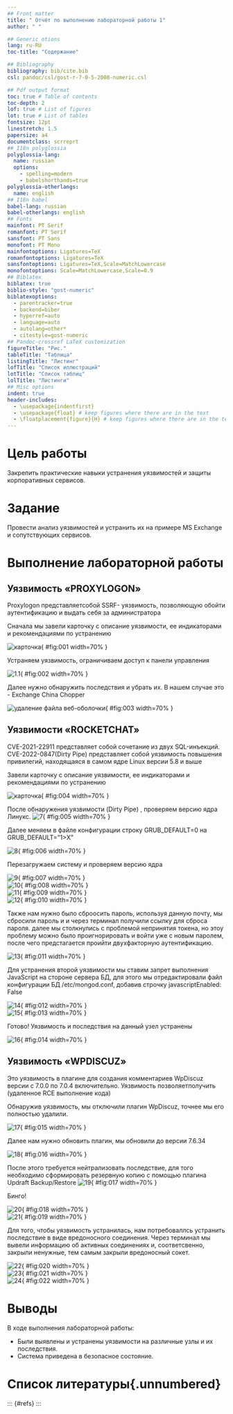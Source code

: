 ```yaml
---
## Front matter
title: " Отчёт по выполнению лабораторной работы 1"
author: " "

## Generic otions
lang: ru-RU
toc-title: "Содержание"

## Bibliography
bibliography: bib/cite.bib
csl: pandoc/csl/gost-r-7-0-5-2008-numeric.csl

## Pdf output format
toc: true # Table of contents
toc-depth: 2
lof: true # List of figures
lot: true # List of tables
fontsize: 12pt
linestretch: 1.5
papersize: a4
documentclass: scrreprt
## I18n polyglossia
polyglossia-lang:
  name: russian
  options:
	- spelling=modern
	- babelshorthands=true
polyglossia-otherlangs:
  name: english
## I18n babel
babel-lang: russian
babel-otherlangs: english
## Fonts
mainfont: PT Serif
romanfont: PT Serif
sansfont: PT Sans
monofont: PT Mono
mainfontoptions: Ligatures=TeX
romanfontoptions: Ligatures=TeX
sansfontoptions: Ligatures=TeX,Scale=MatchLowercase
monofontoptions: Scale=MatchLowercase,Scale=0.9
## Biblatex
biblatex: true
biblio-style: "gost-numeric"
biblatexoptions:
  - parentracker=true
  - backend=biber
  - hyperref=auto
  - language=auto
  - autolang=other*
  - citestyle=gost-numeric
## Pandoc-crossref LaTeX customization
figureTitle: "Рис."
tableTitle: "Таблица"
listingTitle: "Листинг"
lofTitle: "Список иллюстраций"
lotTitle: "Список таблиц"
lolTitle: "Листинги"
## Misc options
indent: true
header-includes:
  - \usepackage{indentfirst}
  - \usepackage{float} # keep figures where there are in the text
  - \floatplacement{figure}{H} # keep figures where there are in the text
---
```


# Цель работы

Закрепить практические навыки устранения уязвимостей и защиты корпоративных сервисов.

# Задание

Провести анализ уязвимостей и устранить их на примере MS Exchange и сопутствующих сервисов.

# Выполнение лабораторной работы

## Уязвимость «PROXYLOGON»

Proxylogon представляетсобой SSRF- уязвимость, позволяющую обойти аутентификацию и выдать себя за администратора

Сначала мы завели карточку с описание уязвимости, ее индикаторами и рекомендациями по устранению

![карточка](image/1.png){ #fig:001 width=70% }  

Устраняем уязвимость, ограничиваем доступ к панели управления

![1.1](image/02.png){ #fig:002 width=70% } 

Далее нужно обнаружить последствия и убрать их. В нашем случае это - Exchange China Chopper

![удаление файла веб-оболочки](image/01.png){ #fig:003 width=70% } 


## Уязвимости «ROCKETCHAT»
CVE-2021-22911 представляет собой сочетание из двух SQL-инъекций.
CVE-2022-0847(Dirty Pipe) представляет собой уязвимость повышения привилегий, находящаяся в самом ядре Linux версии 5.8 и выше

Завели карточку с описание уязвимости, ее индикаторами и рекомендациями по устранению

![карточка](image/6.png){ #fig:004 width=70% } 

После обнаружения уязвимости (Dirty Pipe) , проверяем версию ядра Линукс. 
![7](image/7.png){ #fig:005 width=70% }  

Далее меняем в файле конфигурации строку GRUB_DEFAULT=0 на GRUB_DEFAULT=”1>X”

![8](image/8.png){ #fig:006 width=70% }  

Перезагружаем систему и проверяем версию ядра

![9](image/9.png){ #fig:007 width=70% }  
![10](image/10.png){ #fig:008 width=70% }  
![11](image/11.png){ #fig:009 width=70% }  
![12](image/12.png){ #fig:010 width=70% }  

Также нам нужно было сброосить пароль, используя данную почту, мы сбросили пароль и и через терминал получили ссылку для сброса пароля. далее мы столкнулись с проблемой непринятия токена, но этоу проблему можно было проигнорировать и войти уже с новым паролем, после чего предстагается проийти двухфакторную аутентификацию.

![13](image/13.png){ #fig:011 width=70% }  

Для устранения второй уязвимости мы ставим запрет выполнения JavaScript на стороне сервера БД, для этого мы отредактировали файл конфигурации БД /etc/mongod.conf, добавив строчку javascriptEnabled: False

![14](image/14.png){ #fig:012 width=70% }  
![15](image/15.png){ #fig:013 width=70% }  

Готово! Уязвимость и последствия на данный узел устранены

![16](image/16.png){ #fig:014 width=70% }  


## Уязвимость «WPDISCUZ»
Это уязвимость в плагине для создания комментариев WpDiscuz версии с 7.0.0 по 7.0.4 включительно. Уязвимость позволяетполучить (удаленное RCE выполнение кода)

Обнаружив уязвимость, мы отключили плагин WpDiscuz, точнее мы его полностью удалили.

![17](image/17.png){ #fig:015 width=70% }  

Далее нам нужно обновить плагин, мы обновили до версии 7.6.34

![18](image/18.png){ #fig:016 width=70% }  

После этого требуется нейтрализовать последствие, для того необходимо сформировать резервную копию с помощью плагина Updraft Backup/Restore
![19](image/19.png){ #fig:017 width=70% }  

Бинго!

![20](image/20.png){ #fig:018 width=70% }  
![21](image/21.png){ #fig:019 width=70% }  

Для того, чтобы уязвимость устранилась, нам потребоваллсь  устранить последствие  в виде вредоносного соединения.
Через терминал мы вывели информацию об активных соединениях и, соответсвенно, закрыли ненужные, тем самым закрыли вредоносный сокет.

![22](image/22.png){ #fig:020 width=70% }  
![23](image/23.png){ #fig:021 width=70% }  
![24](image/24.png){ #fig:022 width=70% }

# Выводы

В ходе выполнения лабораторной работы:  
- Были выявлены и устранены уязвимости на различные узлы и их последствия.  
- Система приведена в безопасное состояние.


# Список литературы{.unnumbered}

::: {#refs}
:::
